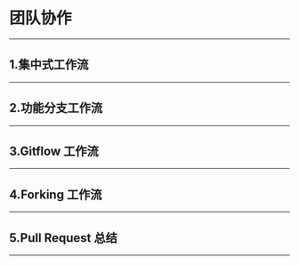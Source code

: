 # 团队协作
---
## 1.集中式工作流
---
## 2.功能分支工作流

---
## 3.Gitflow 工作流

---
## 4.Forking 工作流

---
## 5.Pull Request 总结

---